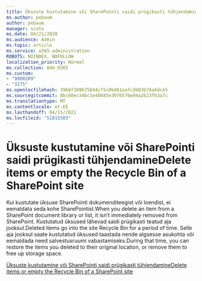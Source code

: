 ```yaml
---
title: Üksuste kustutamine või SharePointi saidi prügikasti tühjendamine
ms.author: pebaum
author: pebaum
manager: scotv
ms.date: 04/21/2020
ms.audience: Admin
ms.topic: article
ms.service: o365-administration
ROBOTS: NOINDEX, NOFOLLOW
localization_priority: Normal
ms.collection: Adm_O365
ms.custom:
- "9000209"
- "3175"
ms.openlocfilehash: 3968f389675644cf5c0bd81eafcdb03b74a6dce5
ms.sourcegitcommit: 8bc60ec34bc1e40685e3976576e04a2623f63a7c
ms.translationtype: MT
ms.contentlocale: et-EE
ms.lasthandoff: 04/15/2021
ms.locfileid: "51815503"
---
```

# <a name="delete-items-or-empty-the-recycle-bin-of-a-sharepoint-site"></a><span data-ttu-id="bd024-102">Üksuste kustutamine või SharePointi saidi prügikasti tühjendamine</span><span class="sxs-lookup"><span data-stu-id="bd024-102">Delete items or empty the Recycle Bin of a SharePoint site</span></span> 

<span data-ttu-id="bd024-103">Kui kustutate üksuse SharePointi dokumenditeegist või loendist, ei eemaldata seda kohe SharePointist.</span><span class="sxs-lookup"><span data-stu-id="bd024-103">When you delete an item from a SharePoint document library or list, it isn’t immediately removed from SharePoint.</span></span> <span data-ttu-id="bd024-104">Kustutatud üksused lähevad saidi prügikasti teatud aja jooksul.</span><span class="sxs-lookup"><span data-stu-id="bd024-104">Deleted items go into the site Recycle Bin for a period of time.</span></span> <span data-ttu-id="bd024-105">Selle aja jooksul saate kustutatud üksused taastada nende algsesse asukohta või eemaldada need salvestusruumi vabastamiseks.</span><span class="sxs-lookup"><span data-stu-id="bd024-105">During that time, you can restore the items you deleted to their original location, or remove them to free up storage space.</span></span>

[<span data-ttu-id="bd024-106">Üksuste kustutamine või SharePointi saidi prügikasti tühjendamine</span><span class="sxs-lookup"><span data-stu-id="bd024-106">Delete items or empty the Recycle Bin of a SharePoint site</span></span>](https://support.office.com/article/2e713599-d13e-40d6-96dc-66f0a366f74e)